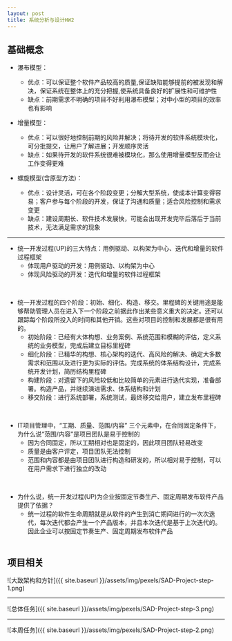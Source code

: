 ```yaml
---
layout: post
title: 系统分析与设计HW2
---
```


## 基础概念
- 瀑布模型：
	- 优点：可以保证整个软件产品较高的质量,保证缺陷能够提前的被发现和解决，保证系统在整体上的充分把握,使系统具备良好的扩展性和可维护性
	- 缺点：前期需求不明确的项目不好利用瀑布模型；对中小型的项目的效率也有影响
  
- 增量模型：
	- 优点：可以很好地控制前期的风险并解决；将待开发的软件系统模块化，可分批提交，让用户了解进展；开发顺序灵活
	- 缺点：如果待开发的软件系统很难被模块化，那么使用增量模型反而会让工作变得更难
  
- 螺旋模型(含原型方法)：
	- 优点：设计灵活，可在各个阶段变更；分解大型系统，使成本计算变得容易；客户参与每个阶段的开发，保证了沟通和质量；适合风险控制和需求变更
	- 缺点：建设周期长、软件技术发展快，可能会出现开发完毕后落后于当前技术，无法满足需求的现象

---
- 统一开发过程(UP)的三大特点：用例驱动、以构架为中心、迭代和增量的软件过程框架
	- 体现用户驱动的开发：用例驱动、以构架为中心
	- 体现风险驱动的开发：迭代和增量的软件过程框架  
<br>

- 统一开发过程的四个阶段：初始、细化、构造、移交。里程碑的关键用途是能够帮助管理人员在进入下一个阶段之前据此作出某些意义重大的决定。还可以跟踪每个阶段所投入的时间和其他开销。这些对项目的控制和发展都是很有用的。
	- 初始阶段：已经有大体构想、业务案例、系统范围和模糊的评估，定义系统的业务模型，完成后建立目标里程碑
	- 细化阶段：已精华的构想、核心架构的迭代、高风险的解决、确定大多数需求和范围以及进行更为实际的评估。完成系统的体系结构设计，完成系统开发计划，简历结构里程碑
	- 构建阶段：对遗留下的风险较低和比较简单的元素进行迭代实现，准备部署。构造产品，并继续演进需求、体系结构和计划
	- 移交阶段：进行系统部署，系统测试，最终移交给用户，建立发布里程碑  
<br>

- IT项目管理中，“工期、质量、范围/内容” 三个元素中，在合同固定条件下，为什么说“范围/内容”是项目团队是易于控制的
	- 因为合同固定，所以工期相对也是固定的，因此项目团队轻易改变
	- 质量是由客户评定，项目团队无法控制
	- 范围和内容都是由项目团队进行构造和研发的，所以相对易于控制，可以在用户需求下进行独立的改动  
<br>

- 为什么说，统一开发过程(UP)为企业按固定节奏生产、固定周期发布软件产品提供了依据？
	- 统一过程的软件生命周期就是从软件的产生到消亡期间进行的一次次迭代，每次迭代都会产生一个产品版本，并且本次迭代是基于上次迭代的。因此企业可以按固定节奏生产、固定周期发布软件产品  
	<br>


## 项目相关
![大致架构和方针]({{ site.baseurl }}/assets/img/pexels/SAD-Project-step-1.png)

---

![总体任务]({{ site.baseurl }}/assets/img/pexels/SAD-Project-step-3.png)

---

![本周任务]({{ site.baseurl }}/assets/img/pexels/SAD-Project-step-2.png)
